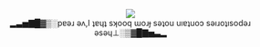 
<p align="center">
  <img src="https://i.stack.imgur.com/AvEKp.jpg"></img>
  <br/>
  ▂▃▅▇█▓▒░pɐǝɹ ǝʌ,I ʇɐɥʇ sʞooq ɯoɹɟ sǝʇou uıɐʇuoɔ sǝıɹoʇısodǝɹ ǝsǝɥ⊥░▒▓█▇▅▃▂
  </p>
